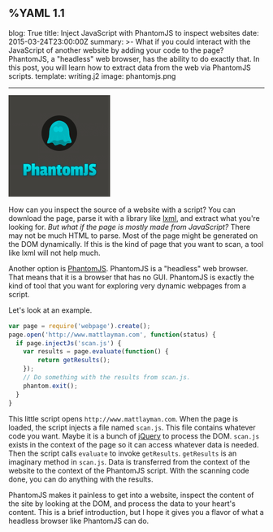 %YAML 1.1
---
blog: True
title: Inject JavaScript with PhantomJS to inspect websites
date: 2015-03-24T23:00:00Z
summary: >-
  What if you could interact with the JavaScript
  of another website
  by adding your code
  to the page?
  PhantomJS,
  a "headless" web browser,
  has the ability to do exactly that.
  In this post,
  you will learn how to extract data from the web via PhantomJS scripts.
template: writing.j2
image: phantomjs.png

---
<img class='book' src='phantomjs.png'>

How can you inspect the source of a website with a script?
You can download the page,
parse it with a library like [lxml][lx],
and extract what you're looking for.
*But what if the page is mostly made from JavaScript?*
There may not be much HTML to parse.
Most of the page might be generated on the DOM dynamically.
If this is the kind of page
that you want to scan,
a tool like lxml will not help much.

[lx]: http://lxml.de/

Another option is [PhantomJS][pjs].
PhantomJS is a "headless" web browser.
That means that it is a browser that has no GUI.
PhantomJS is exactly the kind of tool that you want
for exploring very dynamic webpages
from a script.

[pjs]: http://phantomjs.org/

Let's look at an example.

```javascript
var page = require('webpage').create();
page.open('http://www.mattlayman.com', function(status) {
  if page.injectJs('scan.js') {
    var results = page.evaluate(function() {
        return getResults();
    });
    // Do something with the results from scan.js.
    phantom.exit();
  }
}
```

This little script opens `http://www.mattlayman.com`.
When the page is loaded,
the script injects a file named `scan.js`.
This file contains whatever code you want.
Maybe it is a bunch of [jQuery][jq] to process the DOM.
`scan.js` exists in the context of the page
so it can access whatever data is needed.
Then the script calls `evaluate` to invoke `getResults`.
`getResults` is an imaginary method
in `scan.js`.
Data is transferred
from the context of the website
to the context of the PhantomJS script.
With the scanning code done,
you can do anything with the results.

[jq]: https://jquery.com/

PhantomJS makes it painless to get into a website,
inspect the content of the site
by looking at the DOM,
and process the data
to your heart's content.
This is a brief introduction,
but I hope it gives you a flavor
of what a headless browser like PhantomJS can do.
